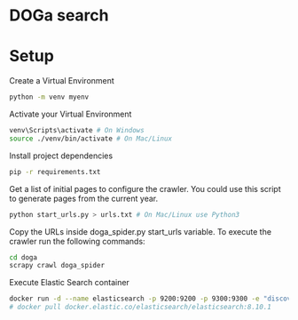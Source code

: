# DOGa search

# Setup

Create a Virtual Environment
```bash
python -m venv myenv
```

Activate your Virtual Environment
```bash
venv\Scripts\activate # On Windows
source ./venv/bin/activate # On Mac/Linux
```

Install project dependencies
```bash
pip -r requirements.txt
```

Get a list of initial pages to configure the crawler. You could use this script to generate pages from the current year.
```bash
python start_urls.py > urls.txt # On Mac/Linux use Python3 
```

Copy the URLs inside doga_spider.py start_urls variable. To execute the crawler run the following commands:
```bash
cd doga
scrapy crawl doga_spider
```

Execute Elastic Search container
```bash
docker run -d --name elasticsearch -p 9200:9200 -p 9300:9300 -e "discovery.type=single-node" docker.elastic.co/elasticsearch/elasticsearch:7.10.0
# docker pull docker.elastic.co/elasticsearch/elasticsearch:8.10.1
```



